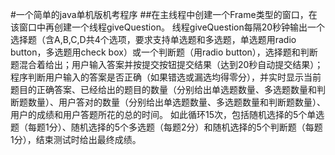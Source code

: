 #一个简单的java单机版机考程序
##在主线程中创建一个Frame类型的窗口，在该窗口中再创建一个线程giveQuestion。
线程giveQuestion每隔20秒钟输出一个选择题（含A,B,C,D共4个选项，要求支持单选题和多选题，单选题用radio button，多选题用check box）或一个判断题（用radio button），选择题和判断题混合着给出；用户输入答案并按提交按钮提交结果（达到20秒自动提交结果）；程序判断用户输入的答案是否正确（如果错选或漏选均得零分），并实时显示当前题目的正确答案、已经给出的题目的数量（分别给出单选题数量、多选题数量和判断题数量）、用户答对的数量（分别给出单选题数量、多选题数量和判断题数量）、用户的成绩和用户答题所花的总的时间。
如此循环15次，包括随机选择的5个单选题（每题1分）、随机选择的5个多选题（每题2分）和随机选择的5个判断题（每题1分），结束测试时给出最终成绩。
